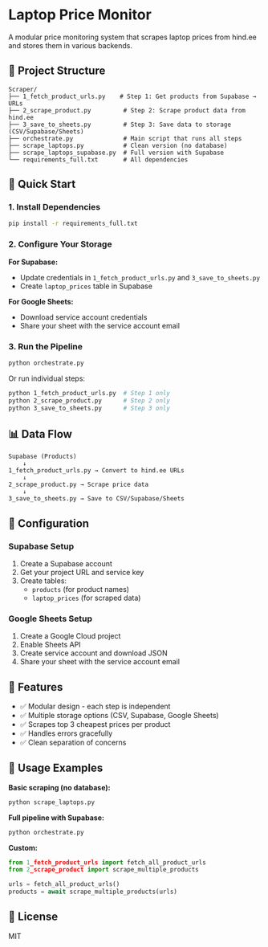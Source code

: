 # Laptop Price Monitor

A modular price monitoring system that scrapes laptop prices from hind.ee and stores them in various backends.

## 📁 Project Structure

```
Scraper/
├── 1_fetch_product_urls.py    # Step 1: Get products from Supabase → URLs
├── 2_scrape_product.py         # Step 2: Scrape product data from hind.ee
├── 3_save_to_sheets.py         # Step 3: Save data to storage (CSV/Supabase/Sheets)
├── orchestrate.py              # Main script that runs all steps
├── scrape_laptops.py           # Clean version (no database)
├── scrape_laptops_supabase.py  # Full version with Supabase
└── requirements_full.txt       # All dependencies

```

## 🚀 Quick Start

### 1. Install Dependencies
```bash
pip install -r requirements_full.txt
```

### 2. Configure Your Storage

**For Supabase:**
- Update credentials in `1_fetch_product_urls.py` and `3_save_to_sheets.py`
- Create `laptop_prices` table in Supabase

**For Google Sheets:**
- Download service account credentials
- Share your sheet with the service account email

### 3. Run the Pipeline
```bash
python orchestrate.py
```

Or run individual steps:
```bash
python 1_fetch_product_urls.py  # Step 1 only
python 2_scrape_product.py      # Step 2 only
python 3_save_to_sheets.py      # Step 3 only
```

## 📊 Data Flow

```
Supabase (Products)
    ↓
1_fetch_product_urls.py → Convert to hind.ee URLs
    ↓
2_scrape_product.py → Scrape price data
    ↓
3_save_to_sheets.py → Save to CSV/Supabase/Sheets
```

## 🔧 Configuration

### Supabase Setup
1. Create a Supabase account
2. Get your project URL and service key
3. Create tables:
   - `products` (for product names)
   - `laptop_prices` (for scraped data)

### Google Sheets Setup
1. Create a Google Cloud project
2. Enable Sheets API
3. Create service account and download JSON
4. Share your sheet with the service account email

## 📝 Features

- ✅ Modular design - each step is independent
- ✅ Multiple storage options (CSV, Supabase, Google Sheets)
- ✅ Scrapes top 3 cheapest prices per product
- ✅ Handles errors gracefully
- ✅ Clean separation of concerns

## 🎯 Usage Examples

**Basic scraping (no database):**
```bash
python scrape_laptops.py
```

**Full pipeline with Supabase:**
```bash
python orchestrate.py
```

**Custom:**
```python
from 1_fetch_product_urls import fetch_all_product_urls
from 2_scrape_product import scrape_multiple_products

urls = fetch_all_product_urls()
products = await scrape_multiple_products(urls)
```

## 📄 License

MIT

